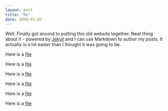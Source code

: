 ```yaml
---
layout: post
title: "Hi"
date: 2000-01-01
---
```


Well. Finally got around to putting this old website together. Neat thing about it - powered by [Jekyll](http://jekyllrb.com) and I can use Markdown to author my posts. It actually is a lot easier than I thought it was going to be.

Here is a [file]({{site.baseurl}}/a.pdf)

Here is a [file]({{site.baseurl}}/css/cheat.pdf)

Here is a [file]({{site.baseurl}}/%5Fposts/ml-lecture03.pdf)

Here is a [file](ml-lecture03.pdf)

Here is a [file]({{site.baseurl}}{{post.url}}/ml-lecture03.pdf)

Here is a [file]({{post.url}}/ml-lecture03.pdf)
